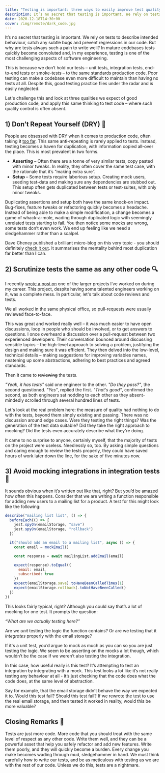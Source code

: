 ```yaml
---
title: "Testing is important: three ways to easily improve test quality"
description: It’s no secret that testing is important. We rely on tests to describe intended behaviour, catch any subtle bugs and prevent regressions in our code. But why are tests always such a pain to write well?
date: 2020-12-18T14:30:00
cover: /img/remote/dark_code.jpg
---
```


It’s no secret that testing is important. We rely on tests to describe intended behaviour, catch any subtle bugs and prevent regressions in our code. But why are tests always such a pain to write well? In mature codebases tests quickly become convoluted and, in my experience, testing is one of the most challenging aspects of software engineering.

This is because we don’t hold our tests – unit tests, integration tests, end-to-end tests or smoke-tests – to the same standards production code. Poor testing can make a codebase even more difficult to maintain than having no tests at all. Despite this, good testing practice flies under the radar and is easily neglected.

Let's challenge this and look at three qualities we expect of good production code, and apply this same thinking to test code – where such quality control is often absent.


## 1) Don’t Repeat Yourself (DRY) 🔁

People are obsessed with DRY when it comes to production code, often taking it [too far](https://dev.to/wuz/stop-trying-to-be-so-dry-instead-write-everything-twice-wet-5g33). This same anti-repeating is rarely applied to tests. Instead, testing becomes a haven for duplication, with information copied all-over the place. This is most prevalent in two forms.
- **Asserting** – Often there are a tonne of very similar tests, copy pasted with minor tweaks. In reality, they often cover the same test case, with the rationale that it’s “making extra sure”.
- **Setup** – Some tests require laborious setup. Creating mock users, seeding test-data and making sure any dependencies are stubbed out. This setup often gets duplicated between tests or test-suites, with only minor tweaks.

Duplicating assertions and setup both have the same knock-on impact. Bug-fixes, feature tweaks or refactoring quickly becomes a headache. Instead of being able to make a simple modification, a change becomes a game of whack-a-mole, wading through duplicated logic with seemingly unrelated tests starting to fail. You then notice some mocks are wrong, some tests don’t even work. We end up feeling like we need a sledgehammer rather than a scalpel.

Dave Cheney published a brilliant micro-blog on this very topic - you should definitely [check it out](https://dave.cheney.net/2020/12/15/the-story-of-the-one-line-fix). It summarises the mentality behind most duplication far better than I can.

## 2) Scrutinize tests the same as any other code 🔍

I recently [wrote a post on](https://dgls.dev/posts/avoid-utils/) one of the larger projects I’ve worked on during my career. This project, despite having some talented engineers working on it, was a complete mess. In particular, let's talk about code reviews and tests.

We all worked in the same physical office, so pull-requests were usually reviewed face-to-face.

This was great and worked really well – it was much easier to have open discussions, loop in people who should be involved, or to get answers to questions. I once overheard a discussion over a pull-request between two experienced developers. Their conversation bounced around discussing sensible topics – the high-level approach to solving a problem, justifying the design and making sure it was efficient. They then delved into the low-level, technical details – making suggestions for improving variables names, neatening up some abstractions, adhering to best practices and agreed standards.

Then it came to ~~reviewing~~ the tests.

*"Yeah, it has tests"* said one engineer to the other. *"Do they pass?"*, the second questioned. *"Yes"*, replied the first. *"That's good"*, confirmed the second, as both engineers sat nodding to each other as they absent-mindedly scrolled through several hundred lines of tests.

Let's look at the real problem here: the measure of quality had nothing to do with the tests, beyond them simply existing and passing. There was no discussion around edge cases. Were they testing the right things? Was the generation of the test data suitable? Did they take the right approach to mocking? Did the tests even accurately describe what they're doing.

It came to no surprise to anyone, certainly myself, that the majority of tests on the project were useless. Needlessly so, too. By asking simple questions and caring enough to review the tests properly, they could have saved hours of work later down the line, for the sake of five minutes now.

## 3) Avoid mocking integrations in integration tests 🔗

It sounds obvious when it’s written out like that, right? But you’d be amazed how often this happens. Consider that we are writing a function responsible for adding new users to a mailing list for a product. A test for this might look like the following:

```javascript
describe("mailing list list", () => {
  beforeEach(() => {
    jest.spyOn(emailStorage, "save")
    jest.spyOn(emailStorage, "rollback")
  })

  it("should add an email to a mailing list", async () => {
    const email = mockEmail()

    const response = await mailingList.addEmail(email)

    expect(response).toEqual({
      email: email,
      subscribed: true
    })
    expect(emailStorage.save).toHaveBeenCalledTimes(1)
    expect(emailStorage.rollback).toNotHaveBeenCalled()
  })
})
```

This looks fairly typical, right? Although you could say that’s a lot of mocking for one test. It prompts the question:

*“What are we actually testing here?”*

Are we *unit* testing the logic the function contains? Or are we testing that it *integrates* properly with the email storage?

If it's a unit test, you’d argue to mock as much as you can so you are just testing the logic.  We seem to be asserting on the mocks a lot though, which wouldn’t be the case if we weren’t also testing the integration.

In this case, how useful really is this test? It’s attempting to test an integration by integrating with a mock. This test looks a lot like it’s not really testing any behaviour at all - it’s just checking that the code does what the code does, at the same level of abstraction.

Say for example, that the email storage didn’t behave the way we expected it to. Would this test fail? Should this test fail? If we rewrote the test to use the real email storage, and then tested it worked in reality, would this be more valuable?


## Closing Remarks 💬

Tests are just more code. More code that you should treat with the same level of respect as any other code. Write them well, and they can be a powerful asset that help you safely refactor and add new features. Write them poorly, and they will quickly become a burden. Every change you make becomes wading through mud, sledgehammer in hand. We must think carefully how to write our tests, and be as meticulous with testing as we are with the rest of our code. Unless we do this, tests are a nightmare.
